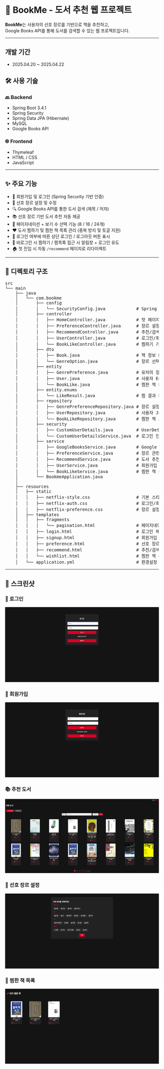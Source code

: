 # 📘 BookMe - 도서 추천 웹 프로젝트

**BookMe**는 사용자의 선호 장르를 기반으로 책을 추천하고,  
Google Books API를 통해 도서를 검색할 수 있는 웹 프로젝트입니다.

---
## 개발 기간
- 2025.04.20 ~ 2025.04.22

## 🛠 사용 기술

### 🔙 Backend
- Spring Boot 3.4.1
- Spring Security
- Spring Data JPA (Hibernate)
- MySQL
- Google Books API

### 🌐 Frontend
- Thymeleaf
- HTML / CSS
- JavaScript

---

## ✨ 주요 기능

- 🔐 회원가입 및 로그인 (Spring Security 기반 인증)
- 🎯 선호 장르 설정 및 수정
- 🔍 Google Books API를 통한 도서 검색 (제목 / 저자)
- 📚 선호 장르 기반 도서 추천 자동 제공
- 📄 페이지네이션 + 보기 수 선택 기능 (8 / 16 / 24개)
- ❤️ 도서 찜하기 및 찜한 책 목록 관리 (중복 방지 및 토글 지원)
- 📌 로그인 여부에 따른 상단 로그인 / 로그아웃 버튼 표시
- 🚫 비로그인 시 찜하기 / 찜목록 접근 시 알림창 + 로그인 유도
- 🏠 첫 진입 시 자동 `/recommend` 페이지로 리다이렉트

---

## 📁 디렉토리 구조

<pre>
src
└── main
    ├── java
    │   └── com.bookme
    │       ├── config
    │       │   └── SecurityConfig.java            # Spring Security 설정
    │       ├── controller
    │       │   ├── HomeController.java            # 첫 페이지 리다이렉트 컨트롤러
    │       │   ├── PreferenceController.java      # 장르 설정 컨트롤러
    │       │   ├── RecommendController.java       # 추천/검색 페이지 컨트롤러
    │       │   ├── UserController.java            # 로그인/회원가입 처리
    │       │   └── BookLikeController.java        # 찜하기 기능 컨트롤러
    │       ├── dto
    │       │   ├── Book.java                      # 책 정보 DTO
    │       │   └── GenreOption.java               # 장르 선택 항목
    │       ├── entity
    │       │   ├── GenrePreference.java           # 유저의 장르 설정 Entity
    │       │   ├── User.java                      # 사용자 Entity
    │       │   └── BookLike.java                  # 찜한 책 Entity
    │       ├── entity.enums
    │       │   └── LikeResult.java                # 찜 결과 Enum
    │       ├── repository
    │       │   ├── GenrePreferenceRepository.java # 장르 설정 JPA 리포지토리
    │       │   ├── UserRepository.java            # 사용자 JPA 리포지토리
    │       │   └── BookLikeRepository.java        # 찜한 책 JPA 리포지토리
    │       ├── security
    │       │   ├── CustomUserDetails.java         # UserDetails 구현체
    │       │   └── CustomUserDetailsService.java  # 로그인 인증 서비스
    │       ├── service
    │       │   ├── GoogleBooksService.java        # Google Books API 호출 로직
    │       │   ├── PreferenceService.java         # 장르 관련 서비스
    │       │   ├── RecommendService.java          # 도서 추천 서비스
    │       │   ├── UserService.java               # 회원가입 서비스
    │       │   └── BookLikeService.java           # 찜한 책 관련 서비스
    │       └── BookmeApplication.java             
    │
    ├── resources
    │   ├── static
    │   │   ├── netflix-style.css                  # 기본 스타일
    │   │   ├── netflix-auth.css                   # 로그인/회원가입 스타일
    │   │   ├── netflix-preference.css             # 장르 설정 스타일
    │   ├── templates
    │   │   ├── fragments
    │   │   │   └── pagination.html                # 페이지네이션 템플릿
    │   │   ├── login.html                         # 로그인 페이지
    │   │   ├── signup.html                        # 회원가입 페이지
    │   │   ├── preference.html                    # 선호 장르 설정 페이지
    │   │   ├── recommend.html                     # 추천/검색 페이지
    │   │   └── wishlist.html                      # 찜한 책 목록 페이지
    │   └── application.yml                        # 환경설정 파일
</pre>

---

## 📸 스크린샷

### 🔐 로그인
![로그인 화면](images/login.png)

### 📝 회원가입
![회원가입 화면](images/signup.png)

### 📚 추천 도서
![추천 도서 화면](images/recommend.png)

### 🎯 선호 장르 설정
![선호 장르 화면](images/preference.png)

### 💖 찜한 책 목록
![찜한 책 화면](images/wishlist.png)
